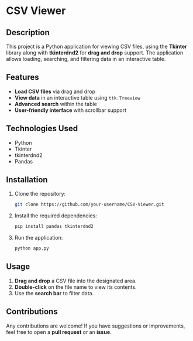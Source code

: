 # CSV Viewer

## Description
This project is a Python application for viewing CSV files, using the **Tkinter** library along with **tkinterdnd2** for **drag and drop** support. The application allows loading, searching, and filtering data in an interactive table.

## Features
- **Load CSV files** via drag and drop
- **View data** in an interactive table using `ttk.Treeview`
- **Advanced search** within the table
- **User-friendly interface** with scrollbar support

## Technologies Used
- Python
- Tkinter
- tkinterdnd2
- Pandas

## Installation
1. Clone the repository:
   ```bash
   git clone https://github.com/your-username/CSV-Viewer.git
   ```
2. Install the required dependencies:
   ```bash
   pip install pandas tkinterdnd2
   ```
3. Run the application:
   ```bash
   python app.py
   ```

## Usage
1. **Drag and drop** a CSV file into the designated area.
2. **Double-click** on the file name to view its contents.
3. Use the **search bar** to filter data.

## Contributions
Any contributions are welcome! If you have suggestions or improvements, feel free to open a **pull request** or an **issue**.


